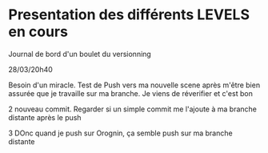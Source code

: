 # Presentation des différents LEVELS en cours


Journal de bord d'un boulet du versionning

28/03/20h40


Besoin d'un miracle. Test de Push vers ma nouvelle scene après m'être bien assurée que je travaille sur ma branche. Je viens de réverifier et c'est bon


2 nouveau commit. Regarder si un simple commit me l'ajoute à ma branche distante après le push

3 DOnc quand je push sur Orognin, ça semble push sur ma branche distante